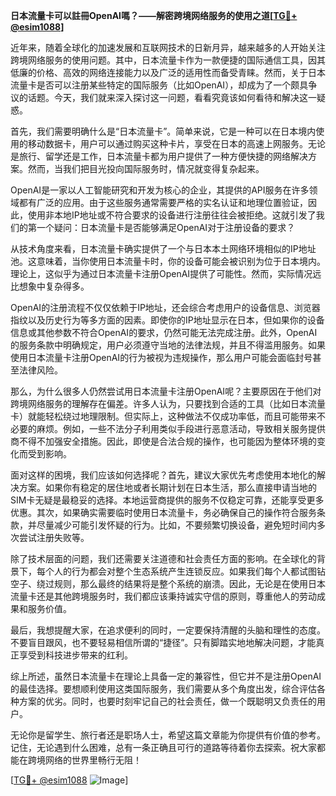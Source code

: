 **日本流量卡可以註冊OpenAI嗎？——解密跨境网络服务的使用之道[[TG💪+ @esim1088](https://t.me/s/esim1088)]**

近年来，随着全球化的加速发展和互联网技术的日新月异，越来越多的人开始关注跨境网络服务的使用问题。其中，日本流量卡作为一款便捷的国际通信工具，因其低廉的价格、高效的网络连接能力以及广泛的适用性而备受青睐。然而，关于日本流量卡是否可以注册某些特定的国际服务（比如OpenAI），却成为了一个颇具争议的话题。今天，我们就来深入探讨这一问题，看看究竟该如何看待和解决这一疑惑。

首先，我们需要明确什么是“日本流量卡”。简单来说，它是一种可以在日本境内使用的移动数据卡，用户可以通过购买这种卡片，享受在日本的高速上网服务。无论是旅行、留学还是工作，日本流量卡都为用户提供了一种方便快捷的网络解决方案。然而，当我们把目光投向国际服务时，情况就变得复杂起来。

OpenAI是一家以人工智能研究和开发为核心的企业，其提供的API服务在许多领域都有广泛的应用。由于这些服务通常需要严格的实名认证和地理位置验证，因此，使用非本地IP地址或不符合要求的设备进行注册往往会被拒绝。这就引发了我们的第一个疑问：日本流量卡是否能够满足OpenAI对于注册设备的要求？

从技术角度来看，日本流量卡确实提供了一个与日本本土网络环境相似的IP地址池。这意味着，当你使用日本流量卡时，你的设备可能会被识别为位于日本境内。理论上，这似乎为通过日本流量卡注册OpenAI提供了可能性。然而，实际情况远比想象中复杂得多。

OpenAI的注册流程不仅仅依赖于IP地址，还会综合考虑用户的设备信息、浏览器指纹以及历史行为等多方面的因素。即使你的IP地址显示在日本，但如果你的设备信息或其他参数不符合OpenAI的要求，仍然可能无法完成注册。此外，OpenAI的服务条款中明确规定，用户必须遵守当地的法律法规，并且不得滥用服务。如果使用日本流量卡注册OpenAI的行为被视为违规操作，那么用户可能会面临封号甚至法律风险。

那么，为什么很多人仍然尝试用日本流量卡注册OpenAI呢？主要原因在于他们对跨境网络服务的理解存在偏差。许多人认为，只要找到合适的工具（比如日本流量卡）就能轻松绕过地理限制。但实际上，这种做法不仅成功率低，而且可能带来不必要的麻烦。例如，一些不法分子利用类似手段进行恶意活动，导致相关服务提供商不得不加强安全措施。因此，即使是合法合规的操作，也可能因为整体环境的变化而受到影响。

面对这样的困境，我们应该如何选择呢？首先，建议大家优先考虑使用本地化的解决方案。如果你有稳定的居住地或者长期计划在日本生活，那么直接申请当地的SIM卡无疑是最稳妥的选择。本地运营商提供的服务不仅稳定可靠，还能享受更多优惠。其次，如果确实需要临时使用日本流量卡，务必确保自己的操作符合服务条款，并尽量减少可能引发怀疑的行为。比如，不要频繁切换设备，避免短时间内多次尝试注册失败等。

除了技术层面的问题，我们还需要关注道德和社会责任方面的影响。在全球化的背景下，每个人的行为都会对整个生态系统产生连锁反应。如果我们每个人都试图钻空子、绕过规则，那么最终的结果将是整个系统的崩溃。因此，无论是在使用日本流量卡还是其他跨境服务时，我们都应该秉持诚实守信的原则，尊重他人的劳动成果和服务价值。

最后，我想提醒大家，在追求便利的同时，一定要保持清醒的头脑和理性的态度。不要盲目跟风，也不要轻易相信所谓的“捷径”。只有脚踏实地地解决问题，才能真正享受到科技进步带来的红利。

综上所述，虽然日本流量卡在理论上具备一定的兼容性，但它并不是注册OpenAI的最佳选择。要想顺利使用这类国际服务，我们需要从多个角度出发，综合评估各种方案的优劣。同时，也要时刻牢记自己的社会责任，做一个既聪明又负责任的用户。

无论你是留学生、旅行者还是职场人士，希望这篇文章能为你提供有价值的参考。记住，无论遇到什么困难，总有一条正确且可行的道路等待着你去探索。祝大家都能在跨境网络的世界里畅行无阻！

[[TG💪+ @esim1088](https://t.me/s/esim1088) ![Image](https://i.postimg.cc/4NQfJmqS/Snipaste-2025-05-13-00-14-12.png)]